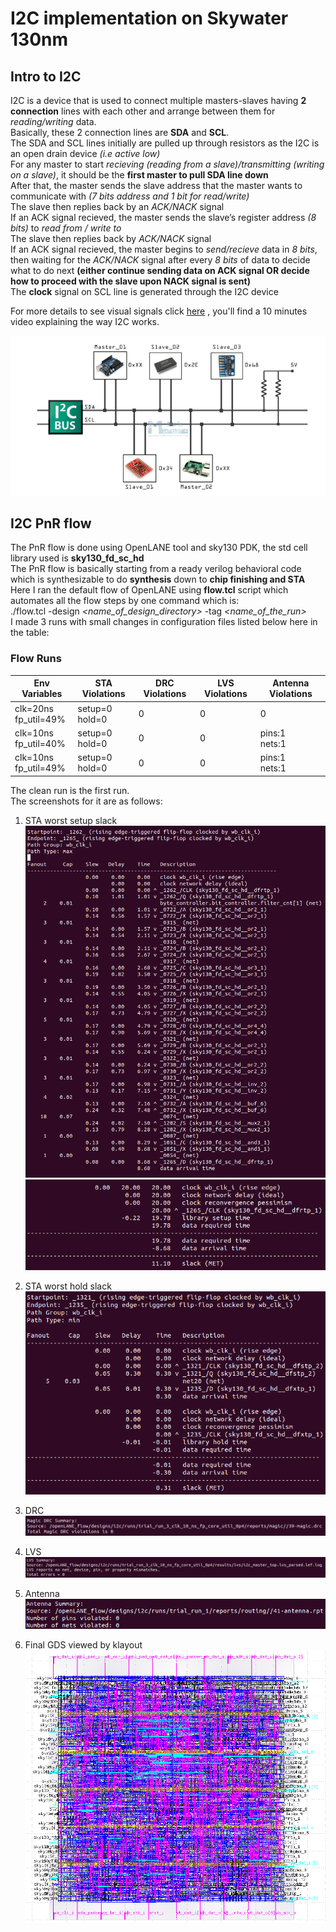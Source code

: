 # **I2C implementation on Skywater 130nm**
## **Intro to I2C**
I2C is a device that is used to connect multiple masters-slaves having **2 connection** lines with each other and arrange between them for _reading/writing_ data.  
Basically, these 2 connection lines are **SDA** and **SCL**.  
The SDA and SCL lines initially are pulled up through resistors as the I2C is an open drain device _(i.e active low)_  
For any master to start _recieving (reading from a slave)/transmitting (writing on a slave)_, it should be the **first master to pull SDA line down**  
After that, the master sends the slave address that the master wants to communicate with _(7 bits address and 1 bit for read/write)_  
The slave then replies back by an _ACK/NACK_ signal  
If an ACK signal recieved, the master sends the slave’s register address _(8 bits)_ to _read from / write to_  
The slave then replies back by _ACK/NACK_ signal  
If an ACK signal recieved, the master begins to _send/recieve_ data in _8 bits_, then waiting for the _ACK/NACK_ signal after every _8 bits_ of data to decide what to do next **(either continue sending data on ACK signal OR decide how to proceed with the slave upon NACK signal is sent)**  
The **clock** signal on SCL line is generated through the I2C device


For more details to see visual signals click [here](https://howtomechatronics.com/tutorials/arduino/how-i2c-communication-works-and-how-to-use-it-with-arduino/) , you'll find a 10 minutes video explaining the way I2C works.


![I2C_connecting_multiple_masters_slaves](I2C_image_1.png)


## **I2C PnR flow**

The PnR flow is done using OpenLANE tool and sky130 PDK, the std cell library used is **sky130_fd_sc_hd**  
The PnR flow is basically starting from a ready verilog behavioral code which is synthesizable to do **synthesis** down to **chip finishing and STA**  
Here I ran the default flow of OpenLANE using **flow.tcl** script which automates all the flow steps by one command which is:  
./flow.tcl -design _<name_of_design_directory>_ -tag _<name_of_the_run>_  
I made 3 runs with small changes in configuration files listed below here in the table:  
### Flow Runs
|    Env Variables       |    STA Violations    |DRC Violations|LVS Violations|Antenna Violations  |  
|------------------------|----------------------|--------------|--------------|--------------------|  
|clk=20ns<br/>fp_util=49%|setup=0<br/>hold=0    |  0           |     0        |          0         |  
|clk=10ns<br/>fp_util=40%|setup=0<br/>hold=0    |  0           |     0        |pins:1<br/>nets:1   |
|clk=10ns<br/>fp_util=49%|setup=0<br/>hold=0    |  0           |     0        |pins:1<br/>nets:1   |

The clean run is the first run.  
The screenshots for it are as follows:  

1. STA worst setup slack  
![setup_slack_1](worst_setup_slack_1st_run_1.png)
![setup_slack_2](worst_setup_slack_1st_run_2.png)

2. STA worst hold slack  
![hold_slack](hold_slack_1st_run.png)

3. DRC
![DRC_summary](DRC_for_3_runs.png)

4. LVS
![LVS_summary](LVS_for_3_runs.png)

5. Antenna
![Antenna_summary](Antenna_check_1st_run.png)

1. Final GDS viewed by klayout
![The_final_layout](final_layout.png)